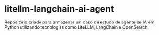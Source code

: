 # litellm-langchain-ai-agent
Repositório criado para armazenar um caso de estudo de agente de IA em Python utilizando tecnologias como LiteLLM, LangChain e OpenSearch.
